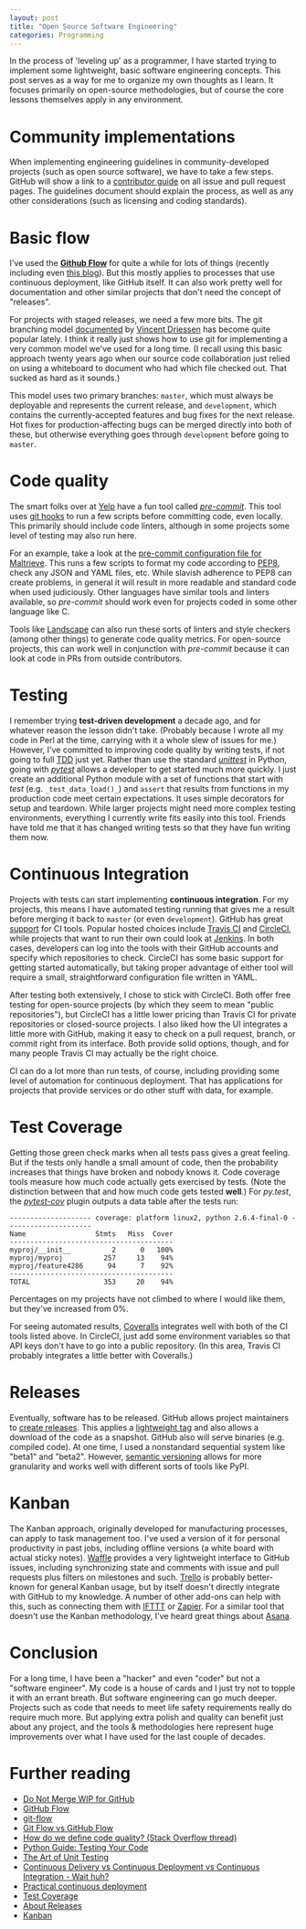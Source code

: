 ```yaml
---
layout: post
title: "Open Source Software Engineering"
categories: Programming
---
```


In the process of 'leveling up' as a programmer, I have started trying to implement some lightweight, basic software engineering concepts. This post serves as a way for me to organize my own thoughts as I learn. It focuses primarily on open-source methodologies, but of course the core lessons themselves apply in any environment.

# Community implementations

When implementing engineering guidelines in community-developed projects (such as open source software), we have to take a few steps. GitHub will show a link to a [contributor guide](https://github.com/blog/1184-contributing-guidelines) on all issue and pull request pages. The guidelines document should explain the process, as well as any other considerations (such as licensing and coding standards).

# Basic flow

I've used the [**Github Flow**](https://guides.github.com/introduction/flow/) for quite a while for lots of things (recently including even [this blog](https://github.com/krmaxwell/krmaxwell.github.io)). But this mostly applies to processes that use continuous deployment, like GitHub itself. It can also work pretty well for documentation and other similar projects that don't need the concept of "releases".

For projects with staged releases, we need a few more bits. The git branching model [documented](http://nvie.com/posts/a-successful-git-branching-model/) by [Vincent Driessen](https://twitter.com/nvie) has become quite popular lately. I think it really just shows how to use git for implementing a very common model we've used for a long time. (I recall using this basic approach twenty years ago when our source code collaboration just relied on using a whiteboard to document who had which file checked out. That sucked as hard as it sounds.)

This model uses two primary branches: `master`, which must always be deployable and represents the current release, and `development`, which contains the currently-accepted features and bug fixes for the next release. Hot fixes for production-affecting bugs can be merged directly into both of these, but otherwise everything goes through `development` before going to `master`.

# Code quality

The smart folks over at [Yelp](http://www.yelp.com) have a fun tool called [_pre-commit_](http://pre-commit.com). This tool uses [git hooks](http://githooks.com) to run a few scripts before committing code, even locally. This primarily should include code linters, although in some projects some level of testing may also run here.

For an example, take a look at the [pre-commit configuration file for Maltrieve](https://github.com/krmaxwell/maltrieve/blob/3f6fdcc3c8d139dbab3c5153efc95f65b8f30251/.pre-commit-config.yaml). This runs a few scripts to format my code according to [PEP8](https://www.python.org/dev/peps/pep-0008/), check any JSON and YAML files, etc. While slavish adherence to PEP8 can create problems, in general it will result in more readable and standard code when used judiciously. Other languages have similar tools and linters available, so _pre-commit_ should work even for projects coded in some other language like C.

Tools like [Landscape](https://landscape.io) can also run these sorts of linters and style checkers (among other things) to generate code quality metrics. For open-source projects, this can work well in conjunction with _pre-commit_ because it can look at code in PRs from outside contributors.

# Testing

I remember trying **test-driven development** a decade ago, and for whatever reason the lesson didn't take. (Probably because I wrote all my code in Perl at the time, carrying with it a whole slew of issues for me.) However, I've committed to improving code quality by writing tests, if not going to full [TDD](http://c2.com/cgi/wiki?TestDrivenDevelopment) just yet. Rather than use the standard [_unittest_](https://docs.python.org/2/library/unittest.html) in Python, going with [_pytest_](http://pytest.org) allows a developer to get started much more quickly. I just create an additional Python module with a set of functions that start with _test_ (e.g. `_test_data_load()_`) and `assert` that results from functions in my production code meet certain expectations. It uses simple decorators for setup and teardown. While larger projects might need more complex testing environments, everything I currently write fits easily into this tool. Friends have told me that it has changed writing tests so that they have fun writing them now.

# Continuous Integration

Projects with tests can start implementing **continuous integration**. For my projects, this means I have automated testing running that gives me a result before merging it back to `master` (or even `development`). GitHub has great [support](https://developer.github.com/guides/building-a-ci-server/) for CI tools. Popular hosted choices include [Travis CI](https://travis-ci.com) and [CircleCI](https://circleci.com), while projects that want to run their own could look at [Jenkins](http://jenkins-ci.org). In both cases, developers can log into the tools with their GitHub accounts and specify which repositories to check. CircleCI has some basic support for getting started automatically, but taking proper advantage of either tool will require a small, straightforward configuration file written in YAML.

After testing both extensively, I chose to stick with CircleCI. Both offer free testing for open-source projects (by which they seem to mean "public repositories"), but CircleCI has a little lower pricing than Travis CI for private repositories or closed-source projects. I also liked how the UI integrates a little more with GitHub, making it easy to check on a pull request, branch, or commit right from its interface. Both provide solid options, though, and for many people Travis CI may actually be the right choice.

CI can do a lot more than run tests, of course, including providing some level of automation for continuous deployment. That has applications for projects that provide services or do other stuff with data, for example.

# Test Coverage

Getting those green check marks when all tests pass gives a great feeling. But if the tests only handle a small amount of code, then the probability increases that things have broken and nobody knows it. Code coverage tools measure how much code actually gets exercised by tests. (Note the distinction between that and how much code gets tested **well**.) For _py.test_, the [_pytest-cov_](https://pypi.python.org/pypi/pytest-cov) plugin outputs a data table after the tests run:

```
-------------------- coverage: platform linux2, python 2.6.4-final-0 ---------------------
Name                 Stmts   Miss  Cover
----------------------------------------
myproj/__init__          2      0   100%
myproj/myproj          257     13    94%
myproj/feature4286      94      7    92%
----------------------------------------
TOTAL                  353     20    94%
```

Percentages on my projects have not climbed to where I would like them, but they've increased from 0%.

For seeing automated results, [Coveralls](https://coveralls.io) integrates well with both of the CI tools listed above. In CircleCI, just add some environment variables so that API keys don't have to go into a public repository. (In this area, Travis CI probably integrates a little better with Coveralls.)

# Releases

Eventually, software has to be released. GitHub allows project maintainers to [create releases](https://help.github.com/articles/creating-releases/). This applies a [lightweight tag](http://git-scm.com/book/en/v2/Git-Basics-Tagging#Lightweight-Tags) and also allows a download of the code as a snapshot. GitHub also will serve binaries (e.g. compiled code). At one time, I used a nonstandard sequential system like "beta1" and "beta2". However, [semantic versioning](http://semver.org) allows for more granularity and works well with different sorts of tools like PyPI.

# Kanban

The Kanban approach, originally developed for manufacturing processes, can apply to task management too. I've used a version of it for personal productivity in past jobs, including offline versions (a white board with actual sticky notes). [Waffle](https://waffle.io) provides a very lightweight interface to GitHub issues, including synchronizing state and comments with issue and pull requests plus filters on milestones and such. [Trello](https://trello.com) is probably better-known for general Kanban usage, but by itself doesn't directly integrate with GitHub to my knowledge.  A number of other add-ons can help with this, such as connecting them with [IFTTT](https://ifttt.com) or [Zapier](https://zapier.com). For a similar tool that doesn't use the Kanban methodology, I've heard great things about [Asana](https://asana.com).

# Conclusion

For a long time, I have been a "hacker" and even "coder" but not a "software engineer". My code is a house of cards and I just try not to topple it with an errant breath. But software engineering can go much deeper. Projects such as code that needs to meet life safety requirements really do require much more. But applying extra polish and quality can benefit just about any project, and the tools & methodologies here represent huge improvements over what I have used for the last couple of decades.

# Further reading

- [Do Not Merge WIP for GitHub](https://chrome.google.com/webstore/detail/do-not-merge-wip-for-gith/nimelepbpejjlbmoobocpfnjhihnpked)
- [GitHub Flow](http://scottchacon.com/2011/08/31/github-flow.html)
- [git-flow](https://github.com/nvie/gitflow)
- [Git Flow vs GitHub Flow](http://lucamezzalira.com/2014/03/10/git-flow-vs-github-flow/)
- [How do we define code quality? (Stack Overflow thread)](http://stackoverflow.com/questions/405243/how-do-we-define-code-quality)
- [Python Guide: Testing Your Code](http://docs.python-guide.org/en/latest/writing/tests/)
- [The Art of Unit Testing](http://artofunittesting.com)
- [Continuous Delivery vs Continuous Deployment vs Continuous Integration - Wait huh?](http://blog.assembla.com/AssemblaBlog/tabid/12618/bid/92411/Continuous-Delivery-vs-Continuous-Deployment-vs-Continuous-Integration-Wait-huh.aspx)
- [Practical continuous deployment](http://blogs.atlassian.com/2014/04/practical-continuous-deployment/)
- [Test Coverage](http://martinfowler.com/bliki/TestCoverage.html)
- [About Releases](https://help.github.com/articles/about-releases/)
- [Kanban](http://kanbanblog.com/explained/)
